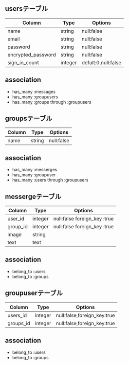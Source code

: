 ## usersテーブル
 |Column|Type|Options|
 |------|----|-------|
 |name|string|null:false|
 |email|string|null:false|
 |password|string|null:false|
 |encrypted_password|string|null:false|
 |sign_in_count|integer|defult:0,null:false|

## association
  - has_many :messages
  - has_many :groupusers
  - has_many :groups  through :groupusers

## groupsテーブル
 |Column|Type|Options|
 |------|----|-------|
 |name|string|null:false|

## association
  - has_many :messerges
  - has_many :groupuser
  - has_many :users  through :groupusers

## messergeテーブル
 |Column|Type|Options|
 |------|----|-------|
 |user_id|integer|null:false foreign_key :true|
 |group_id|integer|null:false foreign_key :true|
 |image|string|
 |text|text|

## association
  - belong_to :users
  - belong_to :groups

## groupuserテーブル
 |Column|Type|Options|
 |------|----|-------|
 |users_id|integer|null:false,foreign_key:true|
 |groups_id|integer|null:false,foreign_key:true|

## association
 - belong_to :users
 - belong_to :groups
